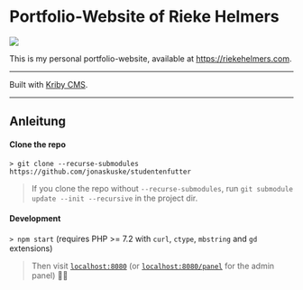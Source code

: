 # Portfolio-Website of Rieke Helmers

<img src="https://user-images.githubusercontent.com/30436310/86271482-3b8ce280-bbcd-11ea-977f-47da34962ec2.jpg">

This is my personal portfolio-website, available at <a href="https://riekehelmers.com" target="_blank">https://riekehelmers.com</a>.
___

Built with <a href="https://getkirby.com" target="_blank">Kriby CMS</a>.

___
## Anleitung

#### Clone the repo

`> git clone --recurse-submodules https://github.com/jonaskuske/studentenfutter`

> If you clone the repo without `--recurse-submodules`, run `git submodule update --init --recursive` in the project dir.

#### Development

`> npm start` (requires PHP >= 7.2 with `curl`, `ctype`, `mbstring` and `gd` extensions)

> Then visit [`localhost:8080`](http://localhost:8080) (or [`localhost:8080/panel`](http://localhost:8080/panel) for the admin panel) 👍🏻
